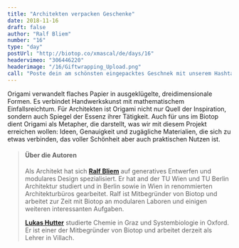 ```yaml
---
title: "Architekten verpacken Geschenke"
date: 2018-11-16
draft: false
author: "Ralf Bliem"
number: "16"
type: "day"
postUrl: "http://biotop.co/xmascal/de/days/16"
headervimeo: "306446220"
headerimage: "/16/Giftwrapping_Upload.png"
call: "Poste dein am schönsten eingepacktes Geschnek mit unserem Hashtag #biotop_advent. Preis: Foldscope!"
---
```

Origami verwandelt flaches Papier in ausgeklügelte, dreidimensionale Formen. Es verbindet Handwerkskunst mit mathematischem Einfallsreichtum. Für Architekten ist Origami nicht nur Quell der Inspiration, sondern auch Spiegel der Essenz ihrer Tätigkeit. Auch für uns im Biotop dient Origami als Metapher, die darstellt, was wir mit diesem Projekt erreichen wollen: Ideen, Genauigkeit und zugägliche Materialien, die sich zu etwas verbinden, das voller Schönheit aber auch praktischen Nutzen ist.

> #### Über die Autoren
> Als Architekt hat sich **[Ralf Bliem](http://biotop.co/en/person/ralf-bliem/)** auf generatives Entwerfen und modulares Design spezialisiert. Er hat and der TU Wien und TU Berlin Architektur studiert und in Berlin sowie in Wien in renommierten Architekturbüros gearbeitet. Ralf ist Mitbegründer von Biotop und arbeitet zur Zeit mit Biotop an modularen Laboren und einigen weiteren interessanten Aufgaben.
>
> **[Lukas Hutter](http://biotop.co/de/person/lukas-hutter/)** studierte Chemie in Graz und Systembiologie in Oxford. Er ist einer der Mitbegründer von Biotop und arbeitet derzeit als Lehrer in Villach.

<!--more-->
